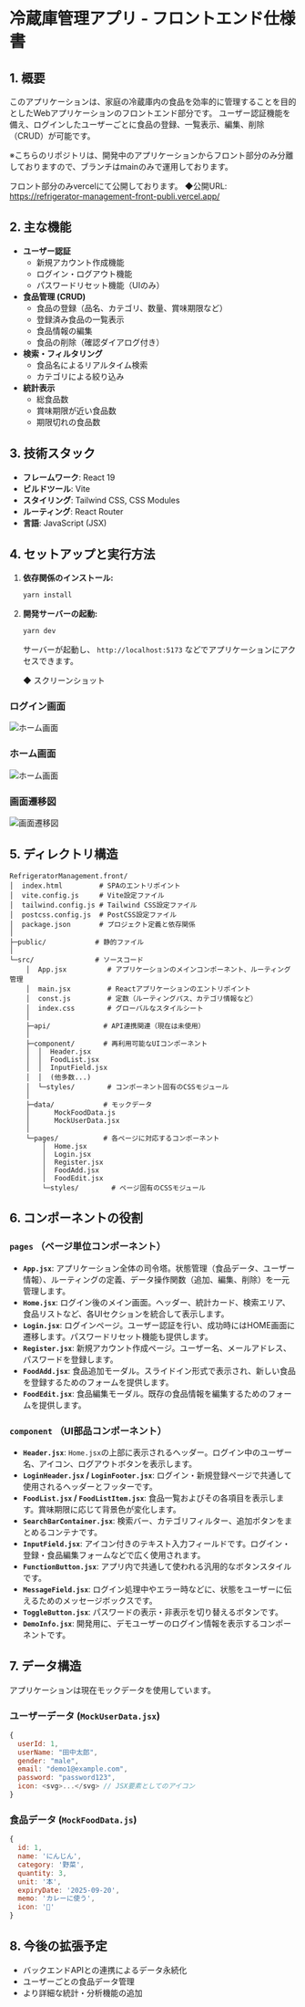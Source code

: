 # 冷蔵庫管理アプリ - フロントエンド仕様書

## 1. 概要

このアプリケーションは、家庭の冷蔵庫内の食品を効率的に管理することを目的としたWebアプリケーションのフロントエンド部分です。
ユーザー認証機能を備え、ログインしたユーザーごとに食品の登録、一覧表示、編集、削除（CRUD）が可能です。

※こちらのリポジトリは、開発中のアプリケーションからフロント部分のみ分離しておりますので、ブランチはmainのみで運用しております。

フロント部分のみvercelにて公開しております。
◆公開URL: https://refrigerator-management-front-publi.vercel.app/

## 2. 主な機能

- **ユーザー認証**
  - 新規アカウント作成機能
  - ログイン・ログアウト機能
  - パスワードリセット機能（UIのみ）
- **食品管理 (CRUD)**
  - 食品の登録（品名、カテゴリ、数量、賞味期限など）
  - 登録済み食品の一覧表示
  - 食品情報の編集
  - 食品の削除（確認ダイアログ付き）
- **検索・フィルタリング**
  - 食品名によるリアルタイム検索
  - カテゴリによる絞り込み
- **統計表示**
  - 総食品数
  - 賞味期限が近い食品数
  - 期限切れの食品数

## 3. 技術スタック

- **フレームワーク**: React 19
- **ビルドツール**: Vite
- **スタイリング**: Tailwind CSS, CSS Modules
- **ルーティング**: React Router
- **言語**: JavaScript (JSX)

## 4. セットアップと実行方法

1. **依存関係のインストール:**
   ```bash
   yarn install
   ```

2. **開発サーバーの起動:**
   ```bash
   yarn dev
   ```
   サーバーが起動し、 `http://localhost:5173` などでアプリケーションにアクセスできます。

   ◆ スクリーンショット                                                                  

### ログイン画面                                                                                                                      
![ホーム画面](images/ログイン画面.png)                                                                                   

                                                               
### ホーム画面                                                                                                                      
![ホーム画面](images/ホームイメージ.png)                                                                                            
                                                                                                                                    
### 画面遷移図                                                                                                                      
![画面遷移図](images/画面遷移図.png)  

## 5. ディレクトリ構造

```
RefrigeratorManagement.front/
│  index.html         # SPAのエントリポイント
│  vite.config.js     # Vite設定ファイル
│  tailwind.config.js # Tailwind CSS設定ファイル
│  postcss.config.js  # PostCSS設定ファイル
│  package.json       # プロジェクト定義と依存関係
│
├─public/            # 静的ファイル
│
└─src/               # ソースコード
    │  App.jsx          # アプリケーションのメインコンポーネント、ルーティング管理
    │  main.jsx         # Reactアプリケーションのエントリポイント
    │  const.js         # 定数（ルーティングパス、カテゴリ情報など）
    │  index.css        # グローバルなスタイルシート
    │
    ├─api/             # API連携関連（現在は未使用）
    │
    ├─component/       # 再利用可能なUIコンポーネント
    │  │  Header.jsx
    │  │  FoodList.jsx
    │  │  InputField.jsx
    │  │  (他多数...)
    │  └─styles/        # コンポーネント固有のCSSモジュール
    │
    ├─data/            # モックデータ
    │      MockFoodData.js
    │      MockUserData.jsx
    │
    └─pages/           # 各ページに対応するコンポーネント
        │  Home.jsx
        │  Login.jsx
        │  Register.jsx
        │  FoodAdd.jsx
        │  FoodEdit.jsx
        └─styles/        # ページ固有のCSSモジュール
```

## 6. コンポーネントの役割

### `pages` （ページ単位コンポーネント）

- **`App.jsx`**: アプリケーション全体の司令塔。状態管理（食品データ、ユーザー情報）、ルーティングの定義、データ操作関数（追加、編集、削除）を一元管理します。
- **`Home.jsx`**: ログイン後のメイン画面。ヘッダー、統計カード、検索エリア、食品リストなど、各UIセクションを統合して表示します。
- **`Login.jsx`**: ログインページ。ユーザー認証を行い、成功時にはHOME画面に遷移します。パスワードリセット機能も提供します。
- **`Register.jsx`**: 新規アカウント作成ページ。ユーザー名、メールアドレス、パスワードを登録します。
- **`FoodAdd.jsx`**: 食品追加モーダル。スライドイン形式で表示され、新しい食品を登録するためのフォームを提供します。
- **`FoodEdit.jsx`**: 食品編集モーダル。既存の食品情報を編集するためのフォームを提供します。

### `component` （UI部品コンポーネント）

- **`Header.jsx`**: `Home.jsx`の上部に表示されるヘッダー。ログイン中のユーザー名、アイコン、ログアウトボタンを表示します。
- **`LoginHeader.jsx` / `LoginFooter.jsx`**: ログイン・新規登録ページで共通して使用されるヘッダーとフッターです。
- **`FoodList.jsx` / `FoodListItem.jsx`**: 食品一覧およびその各項目を表示します。賞味期限に応じて背景色が変化します。
- **`SearchBarContainer.jsx`**: 検索バー、カテゴリフィルター、追加ボタンをまとめるコンテナです。
- **`InputField.jsx`**: アイコン付きのテキスト入力フィールドです。ログイン・登録・食品編集フォームなどで広く使用されます。
- **`FunctionButton.jsx`**: アプリ内で共通して使われる汎用的なボタンスタイルです。
- **`MessageField.jsx`**: ログイン処理中やエラー時などに、状態をユーザーに伝えるためのメッセージボックスです。
- **`ToggleButton.jsx`**: パスワードの表示・非表示を切り替えるボタンです。
- **`DemoInfo.jsx`**: 開発用に、デモユーザーのログイン情報を表示するコンポーネントです。

## 7. データ構造

アプリケーションは現在モックデータを使用しています。

### ユーザーデータ (`MockUserData.jsx`)

```javascript
{
  userId: 1,
  userName: "田中太郎",
  gender: "male",
  email: "demo1@example.com",
  password: "password123",
  icon: <svg>...</svg> // JSX要素としてのアイコン
}
```

### 食品データ (`MockFoodData.js`)

```javascript
{
  id: 1,
  name: 'にんじん',
  category: '野菜',
  quantity: 3,
  unit: '本',
  expiryDate: '2025-09-20',
  memo: 'カレーに使う',
  icon: '🥕'
}
```

## 8. 今後の拡張予定

- バックエンドAPIとの連携によるデータ永続化
- ユーザーごとの食品データ管理
- より詳細な統計・分析機能の追加
